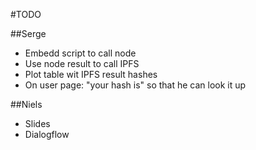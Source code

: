 #TODO


##Serge
- Embedd script to call node
- Use node result to call IPFS
- Plot table wit IPFS result hashes
- On user page: "your hash is" so that he can look it up

##Niels
- Slides
- Dialogflow
